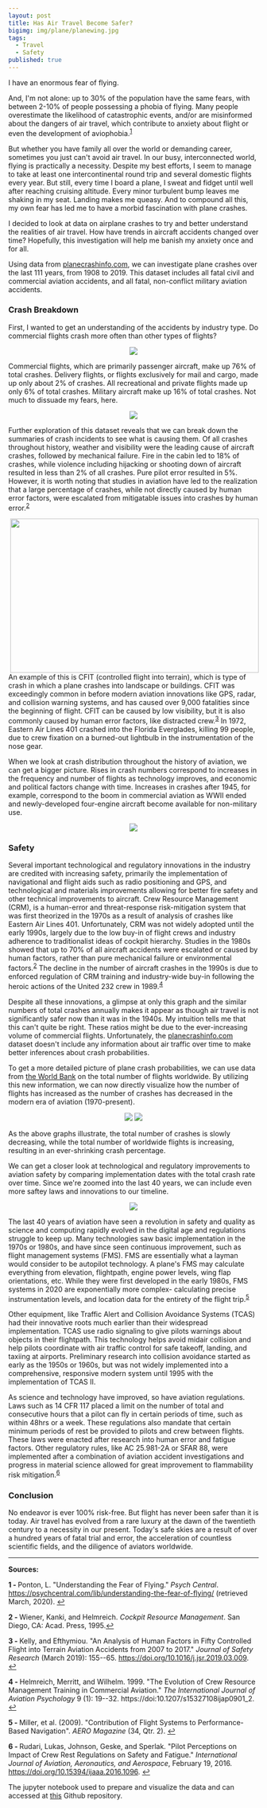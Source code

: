 ```yaml
---
layout: post
title: Has Air Travel Become Safer?
bigimg: img/plane/planewing.jpg
tags:
  - Travel
  - Safety
published: true
---
```





I have an enormous fear of flying.

And, I'm not alone: up to 30% of the population have the same fears, with between 2-10% of people possessing a phobia of flying. Many people overestimate the likelihood of catastrophic events, and/or are misinformed about the dangers of air travel, which contribute to anxiety about flight or even the development of aviophobia.<sup name="a1">[1](#f1)</sup>

But whether you have family all over the world or demanding career, sometimes you just can't avoid air travel. In our busy, interconnected world, flying is practically a necessity. Despite my best efforts, I seem to manage to take at least one intercontinental round trip and several domestic flights every year. But still, every time I board a plane, I sweat and fidget until well after reaching cruising altitude. Every minor turbulent bump leaves me shaking in my seat. Landing makes me queasy. And to compound all this, my own fear has led me to have a morbid fascination with plane crashes.

I decided to look at data on airplane crashes to try and better understand the realities of air travel. How have trends in aircraft accidents changed over time? Hopefully, this investigation will help me banish my anxiety once and for all.

Using data from [planecrashinfo.com](<http://www.planecrashinfo.com/database.htm> "planecrashinfo.com"), we can investigate plane crashes over the last 111 years, from 1908 to 2019. This dataset includes all fatal civil and commercial aviation accidents, and all fatal, non-conflict military aviation accidents.

### Crash Breakdown 

First, I wanted to get an understanding of the accidents by industry type. Do commercial flights crash more often than other types of flights?

<p align="center">
  <img src="/img/plane/pie.png"/>
</p>

Commercial flights, which are primarily passenger aircraft, make up 76% of total crashes. Delivery flights, or flights exclusively for mail and cargo, made up only about 2% of crashes. All recreational and private flights made up only 6% of total crashes. Military aircraft make up 16% of total crashes. Not much to dissuade my fears, here.


<p align="center">
  <img src="/img/plane/bar.png" />
</p>


Further exploration of this dataset reveals that we can break down the summaries of crash incidents to see what is causing them. Of all crashes throughout history, weather and visibility were the leading cause of aircraft crashes, followed by mechanical failure. Fire in the cabin led to 18% of crashes, while violence including hijacking or shooting down of aircraft resulted in less than 2% of all crashes. Pure pilot error resulted in 5%. However, it is worth noting that studies in aviation have led to the realization that a large percentage of crashes, while not directly caused by human error factors, were escalated from mitigatable issues into crashes by human error.<sup name="a2">[2](#f2)</sup>

<img align="right" width="500" height="310" src="/img/plane/EA401.jpg" />

An example of this is CFIT (controlled flight into terrain), which is type of crash in which a plane crashes into landscape or buildings. CFIT was exceedingly common in before modern aviation innovations like GPS, radar, and collision warning systems, and has caused over 9,000 fatalities since the beginning of flight. CFIT can be caused by low visibility, but it is also commonly caused by human error factors, like distracted crew.<sup name="a3">[3](#f3)</sup>  In 1972, Eastern Air Lines 401 crashed into the Florida Everglades, killing 99 people, due to crew fixation on a burned-out lightbulb in the instrumentation of the nose gear.



When we look at crash distribution throughout the history of aviation, we can get a bigger picture. Rises in crash numbers correspond to increases in the frequency and number of flights as technology improves, and economic and political factors change with time. Increases in crashes after 1945, for example, correspond to the boom in commercial aviation as WWII ended and newly-developed four-engine aircraft become available for non-military use.

<p align="center">
  <img src="/img/plane/hist.png"/>
</p>

### Safety 

Several important technological and regulatory innovations in the industry are credited with increasing safety, primarily the implementation of navigational and flight aids such as radio positioning and GPS, and technological and materials improvements allowing for better fire safety and other technical improvements to aircraft. Crew Resource Management (CRM), is a human-error and threat-response risk-mitigation system that was first theorized in the 1970s as a result of analysis of crashes like Eastern Air Lines 401. Unfortunately, CRM was not widely adopted until the early 1990s, largely due to the low buy-in of flight crews and industry adherence to traditionalist ideas of cockpit hierarchy. Studies in the 1980s showed that up to 70% of all aircraft accidents were escalated or caused by human factors, rather than pure mechanical failure or environmental factors.<sup name="a2">[2](#f2)</sup> The decline in the number of aircraft crashes in the 1990s is due to enforced regulation of CRM training and industry-wide buy-in following the heroic actions of the United 232 crew in 1989.<sup name="a4">[4](#f4)</sup>

Despite all these innovations, a glimpse at only this graph and the similar numbers of total crashes annually makes it appear as though air travel is not significantly safer now than it was in the 1940s. My intuition tells me that this can't quite be right. These ratios might be due to the ever-increasing volume of commercial flights. Unfortunately, the [planecrashinfo.com](<planecrashinfo.com> "planecrashinfo.com") dataset doesn't include any information about air traffic over time to make better inferences about crash probabilities.

To get a more detailed picture of plane crash probabilities, we can use data from [the World Bank](<https://data.worldbank.org/indicator/IS.AIR.DPRT?most_recent_year_desc=false> "World Bank") on the total number of flights worldwide. By utilizing this new information, we can now directly visualize how the number of flights has increased as the number of crashes has decreased in the modern era of aviation (1970-present).


<p align="center">
  <img src="/img/plane/line1.png" />
  <img src="/img/plane/line2edit.png" />
</p>

As the above graphs illustrate, the total number of crashes is slowly decreasing, while the total number of worldwide flights is increasing, resulting in an ever-shrinking crash percentage. 

We can get a closer look at technological and regulatory improvements to aviation safety by comparing implementation dates with the total crash rate over time. Since we're zoomed into the last 40 years, we can include even more saftey laws and innovations to our timeline. 

<p align="center">
  <img src="/img/plane/line.png"/>
</p>


The last 40 years of aviation have seen a revolution in safety and quality as science and computing rapidly evolved in the digital age and regulations struggle to keep up. Many technologies saw basic implementation in the 1970s or 1980s, and have since seen continuous improvement, such as flight management systems (FMS). FMS are essentially what a layman would consider to be autopilot technology. A plane's FMS may calculate everything from elevation, flightpath, engine power levels, wing flap orientations, etc. While they were first developed in the early 1980s, FMS systems in 2020 are exponentially more complex- calculating precise instrumentation levels, and location data for the entirety of the flight trip.<sup name="a5">[5](#f5)</sup>

Other equipment, like Traffic Alert and Collision Avoidance Systems (TCAS) had their innovative roots much earlier than their widespread implementation. TCAS use radio signaling to give pilots warnings about objects in their flightpath. This technology helps avoid midair collision and help pilots coordinate with air traffic control for safe takeoff, landing, and taxiing at airports. Preliminary research into collision avoidance started as early as the 1950s or 1960s, but was not widely implemented into a comprehensive, responsive modern system until 1995 with the implementation of TCAS II. 


As science and technology have improved, so have aviation regulations. Laws such as 14 CFR 117 placed a limit on the number of total and consecutive hours that a pilot can fly in certain periods of time, such as within 48hrs or a week. These regulations also mandate that certain minimum periods of rest be provided to pilots and crew between flights. These laws were enacted after research into human error and fatigue factors. Other regulatory rules, like AC 25.981-2A or SFAR 88, were implemented after a combination of aviation accident investigations and progress in material science allowed for great improvement to flammability risk mitigation.<sup name="a6">[6](#f6)</sup>



### Conclusion


No endeavor is ever 100% risk-free. But flight has never been safer than it is today. Air travel has evolved from a rare luxury at the dawn of the twentieth century to a necessity in our present. Today's safe skies are a result of over a hundred years of fatal trial and error, the acceleration of countless scientific fields, and the diligence of aviators worldwide. 


--- 

**Sources:**


<b name="f1">1 - </b> Ponton, L. \"Understanding the Fear of Flying.\" *Psych Central*. https://psychcentral.com/lib/understanding-the-fear-of-flying/ (retrieved March, 2020). [↩](#a1)

<b name="f2">2 - </b>  Wiener, Kanki, and Helmreich. *Cockpit Resource Management*. San Diego, CA: Acad. Press, 1995.[↩](#a2)

<b name="f3">3 - </b>  Kelly, and Efthymiou. "An Analysis of Human Factors in Fifty Controlled Flight into Terrain Aviation Accidents from 2007 to 2017." *Journal of Safety Research* (March 2019): 155--65. https://doi.org/10.1016/j.jsr.2019.03.009. [↩](#a3)

<b name="f4">4 - </b> Helmreich, Merritt, and Wilhelm. 1999. "The Evolution of Crew Resource Management Training in Commercial Aviation." *The International Journal of Aviation Psychology* 9 (1): 19--32. https://doi:10.1207/s15327108ijap0901\_2. [↩](#a4)

<b name="f5">5 - </b> Miller, et al. (2009). \"Contribution of Flight Systems to Performance-Based Navigation\". *AERO Magazine* (34, Qtr. 2). [↩](#a5)

<b name="f6">6 - </b> Rudari, Lukas, Johnson, Geske, and Sperlak. "Pilot Perceptions on Impact of Crew Rest Regulations on Safety and Fatigue." *International Journal of Aviation, Aeronautics, and Aerospace*, February 19, 2016. https://doi.org/10.15394/ijaaa.2016.1096. [↩](#a6)

The jupyter notebook used to prepare and visualize the data and can accessed at [this](<https://github.com/maiali13/DS13-Unit1-Build> "maiali13") Github repository.
